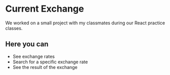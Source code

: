 # Current Exchange #
We worked on a small project with my classmates during our React practice classes.

## Here you can
* See exchange rates
* Search for a specific exchange rate
* See the result of the exchange

  
